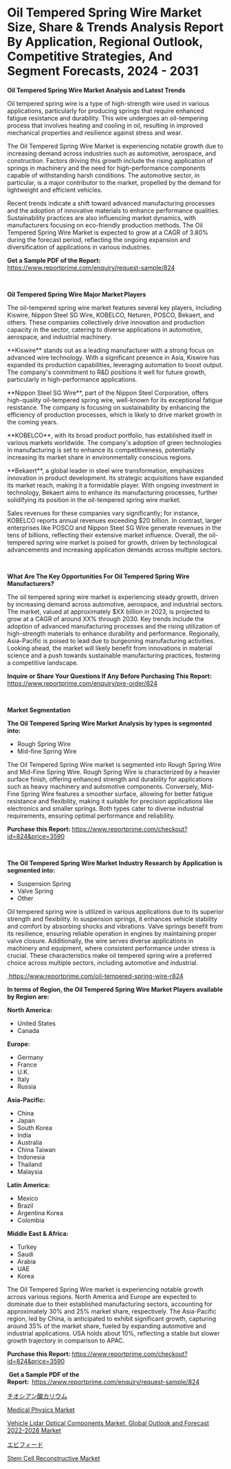 <p><h1>Oil Tempered Spring Wire Market Size, Share & Trends Analysis Report By Application, Regional Outlook, Competitive Strategies, And Segment Forecasts, 2024 - 2031</h1></p><p><strong>Oil Tempered Spring Wire Market Analysis and Latest Trends</strong></p>
<p><p>Oil tempered spring wire is a type of high-strength wire used in various applications, particularly for producing springs that require enhanced fatigue resistance and durability. This wire undergoes an oil-tempering process that involves heating and cooling in oil, resulting in improved mechanical properties and resilience against stress and wear.</p><p>The Oil Tempered Spring Wire Market is experiencing notable growth due to increasing demand across industries such as automotive, aerospace, and construction. Factors driving this growth include the rising application of springs in machinery and the need for high-performance components capable of withstanding harsh conditions. The automotive sector, in particular, is a major contributor to the market, propelled by the demand for lightweight and efficient vehicles.</p><p>Recent trends indicate a shift toward advanced manufacturing processes and the adoption of innovative materials to enhance performance qualities. Sustainability practices are also influencing market dynamics, with manufacturers focusing on eco-friendly production methods. The Oil Tempered Spring Wire Market is expected to grow at a CAGR of 3.80% during the forecast period, reflecting the ongoing expansion and diversification of applications in various industries.</p></p>
<p><strong>Get a Sample PDF of the Report:&nbsp;</strong> <a href="https://www.reportprime.com/enquiry/request-sample/824">https://www.reportprime.com/enquiry/request-sample/824</a></p>
<p>&nbsp;</p>
<p><strong>Oil Tempered Spring Wire Major Market Players</strong></p>
<p><p>The oil-tempered spring wire market features several key players, including Kiswire, Nippon Steel SG Wire, KOBELCO, Neturen, POSCO, Bekaert, and others. These companies collectively drive innovation and production capacity in the sector, catering to diverse applications in automotive, aerospace, and industrial machinery.</p><p>**Kiswire** stands out as a leading manufacturer with a strong focus on advanced wire technology. With a significant presence in Asia, Kiswire has expanded its production capabilities, leveraging automation to boost output. The company's commitment to R&D positions it well for future growth, particularly in high-performance applications.</p><p>**Nippon Steel SG Wire**, part of the Nippon Steel Corporation, offers high-quality oil-tempered spring wire, well-known for its exceptional fatigue resistance. The company is focusing on sustainability by enhancing the efficiency of production processes, which is likely to drive market growth in the coming years.</p><p>**KOBELCO**, with its broad product portfolio, has established itself in various markets worldwide. The company's adoption of green technologies in manufacturing is set to enhance its competitiveness, potentially increasing its market share in environmentally conscious regions.</p><p>**Bekaert**, a global leader in steel wire transformation, emphasizes innovation in product development. Its strategic acquisitions have expanded its market reach, making it a formidable player. With ongoing investment in technology, Bekaert aims to enhance its manufacturing processes, further solidifying its position in the oil-tempered spring wire market.</p><p>Sales revenues for these companies vary significantly; for instance, KOBELCO reports annual revenues exceeding $20 billion. In contrast, larger enterprises like POSCO and Nippon Steel SG Wire generate revenues in the tens of billions, reflecting their extensive market influence. Overall, the oil-tempered spring wire market is poised for growth, driven by technological advancements and increasing application demands across multiple sectors.</p></p>
<p>&nbsp;</p>
<p><strong>What Are The Key Opportunities For Oil Tempered Spring Wire Manufacturers?</strong></p>
<p><p>The oil tempered spring wire market is experiencing steady growth, driven by increasing demand across automotive, aerospace, and industrial sectors. The market, valued at approximately $XX billion in 2023, is projected to grow at a CAGR of around XX% through 2030. Key trends include the adoption of advanced manufacturing processes and the rising utilization of high-strength materials to enhance durability and performance. Regionally, Asia-Pacific is poised to lead due to burgeoning manufacturing activities. Looking ahead, the market will likely benefit from innovations in material science and a push towards sustainable manufacturing practices, fostering a competitive landscape.</p></p>
<p><strong>Inquire or Share Your Questions If Any Before Purchasing This Report:</strong> <a href="https://www.reportprime.com/enquiry/pre-order/824">https://www.reportprime.com/enquiry/pre-order/824</a></p>
<p>&nbsp;</p>
<p><strong>Market Segmentation</strong></p>
<p><strong>The Oil Tempered Spring Wire Market Analysis by types is segmented into:</strong></p>
<p><ul><li>Rough Spring Wire</li><li>Mid-fine Spring Wire</li></ul></p>
<p><p>The Oil Tempered Spring Wire market is segmented into Rough Spring Wire and Mid-Fine Spring Wire. Rough Spring Wire is characterized by a heavier surface finish, offering enhanced strength and durability for applications such as heavy machinery and automotive components. Conversely, Mid-Fine Spring Wire features a smoother surface, allowing for better fatigue resistance and flexibility, making it suitable for precision applications like electronics and smaller springs. Both types cater to diverse industrial requirements, ensuring optimal performance and reliability.</p></p>
<p><strong>Purchase this Report:&nbsp;</strong><a href="https://www.reportprime.com/checkout?id=824&price=3590">https://www.reportprime.com/checkout?id=824&price=3590</a></p>
<p>&nbsp;</p>
<p><strong>The Oil Tempered Spring Wire Market Industry Research by Application is segmented into:</strong></p>
<p><ul><li>Suspension Spring</li><li>Valve Spring</li><li>Other</li></ul></p>
<p><p>Oil tempered spring wire is utilized in various applications due to its superior strength and flexibility. In suspension springs, it enhances vehicle stability and comfort by absorbing shocks and vibrations. Valve springs benefit from its resilience, ensuring reliable operation in engines by maintaining proper valve closure. Additionally, the wire serves diverse applications in machinery and equipment, where consistent performance under stress is crucial. These characteristics make oil tempered spring wire a preferred choice across multiple sectors, including automotive and industrial.</p></p>
<p><a href="https://www.reportprime.com/oil-tempered-spring-wire-r824">&nbsp;https://www.reportprime.com/oil-tempered-spring-wire-r824</a></p>
<p><strong>In terms of Region, the Oil Tempered Spring Wire Market Players available by Region are:</strong></p>
<p>
    <p> <strong> North America: </strong>
        <ul>
            <li>United States</li>
            <li>Canada</li>
        </ul>
        </p> 
    <p> <strong> Europe: </strong>
        <ul>
            <li>Germany</li>
            <li>France</li>
            <li>U.K.</li>
            <li>Italy</li>
            <li>Russia</li>
        </ul>
        </p> 
    <p> <strong> Asia-Pacific: </strong>
        <ul>
            <li>China</li>
            <li>Japan</li>
            <li>South Korea</li>
            <li>India</li>
            <li>Australia</li>
            <li>China Taiwan</li>
            <li>Indonesia</li>
            <li>Thailand</li>
            <li>Malaysia</li>
        </ul>
        </p> 
    <p> <strong> Latin America: </strong>
        <ul>
            <li>Mexico</li>
            <li>Brazil</li>
            <li>Argentina Korea</li>
            <li>Colombia</li>
        </ul>
        </p> 
    <p> <strong> Middle East & Africa: </strong>
        <ul>
            <li>Turkey</li>
            <li>Saudi</li>
            <li>Arabia</li>
            <li>UAE</li>
            <li>Korea</li>
        </ul>
    </p>
    </p>
<p><p>The Oil Tempered Spring Wire market is experiencing notable growth across various regions. North America and Europe are expected to dominate due to their established manufacturing sectors, accounting for approximately 30% and 25% market share, respectively. The Asia-Pacific region, led by China, is anticipated to exhibit significant growth, capturing around 35% of the market share, fueled by expanding automotive and industrial applications. USA holds about 10%, reflecting a stable but slower growth trajectory in comparison to APAC.</p></p>
<p><strong>Purchase this Report: </strong><a href="https://www.reportprime.com/checkout?id=824&price=3590">https://www.reportprime.com/checkout?id=824&price=3590</a></p>
<p>&nbsp;<strong>Get a Sample PDF of the Report:&nbsp;&nbsp;</strong><a href="https://www.reportprime.com/enquiry/request-sample/824">https://www.reportprime.com/enquiry/request-sample/824</a></p>
<p><strong></strong></p>
<p><p><a href="https://medium.com/@lenorakris2023/2024%E5%B9%B4%E3%81%8B%E3%82%892031%E5%B9%B4%E3%81%BE%E3%81%A7%E3%81%AE%E3%82%AB%E3%83%AA%E3%82%A6%E3%83%A0%E3%83%81%E3%82%AA%E3%82%B7%E3%82%A2%E3%83%B3%E9%85%B8%E5%A1%A9%E5%B8%82%E5%A0%B4%E3%82%B7%E3%82%A7%E3%82%A2%E3%81%A8%E7%AB%B6%E4%BA%89%E7%92%B0%E5%A2%83%E3%81%AB%E9%96%A2%E3%81%99%E3%82%8B%E6%B4%9E%E5%AF%9F-3fc12dc94f88">チオシアン酸カリウム</a></p><p><a href="https://medium.com/@eloisadavis25/medical-physics-market-trends-and-market-growth-outlook-2024-2031-e6508e16295a">Medical Physics Market</a></p><p><a href="https://www.linkedin.com/pulse/vehicle-lidar-optical-components-market-global-outlook-forecast-2hfme?trackingId=0ipAQsmBRKipPE3r5ZiFjA%3D%3D">Vehicle Lidar Optical Components Market, Global Outlook and Forecast 2022-2028 Market</a></p><p><a href="https://medium.com/@lenorakris2023/%E3%82%A8%E3%83%93%E3%81%AE%E9%A4%8C%E5%B8%82%E5%A0%B4%E3%81%AE%E5%8B%95%E5%90%91%E3%81%A8%E6%88%90%E9%95%B7%E8%A6%81%E5%9B%A0%E3%82%92%E5%88%86%E6%9E%90%E3%81%97-2024%E5%B9%B4%E3%81%8B%E3%82%892031%E5%B9%B4%E3%81%BE%E3%81%A7%E3%81%AE%E4%BA%88%E6%B8%AC%E3%82%92%E8%A1%8C%E3%81%84%E3%81%BE%E3%81%97%E3%81%9F-72405870f5ec">エビフィード</a></p><p><a href="https://medium.com/@raygrimes99/strategic-insights-into-global-stem-cell-reconstructive-market-trends-2024-2031-covered-in-132-29ee033c0658">Stem Cell Reconstructive Market</a></p></p>